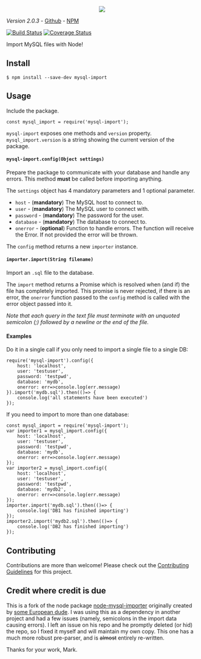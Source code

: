 



<p align="center">
	<img src='https://i.imgur.com/AOfuTLA.png'>
</p>

*Version 2.0.3* - [Github](https://github.com/Pamblam/mysql-import/) - [NPM](https://www.npmjs.com/package/mysql-import)

[![Build Status](https://api.travis-ci.org/Pamblam/mysql-import.svg?branch=master)](https://travis-ci.org/Pamblam/mysql-import/) [![Coverage Status](https://coveralls.io/repos/github/Pamblam/mysql-import/badge.svg?branch=master)](https://coveralls.io/github/Pamblam/mysql-import?branch=master)

Import MySQL files with Node!

## Install
```
$ npm install --save-dev mysql-import
```

## Usage

Include the package.

    const mysql_import = require('mysql-import');

`mysql-import` exposes one methods and `version` property. `mysql_import.version` is a string showing the current version of the package.

#### `mysql-import.config(Object settings)`

Prepare the package to communicate with your database and handle any errors. This method **must** be called before importing anything.

The `settings` object has 4 mandatory parameters and 1 optional parameter.

 - `host` - (**mandatory**) The MySQL host to connect to.
 - `user` - (**mandatory**) The MySQL user to connect with.
 - `password` - (**mandatory**) The password for the user.
 - `database` - (**mandatory**) The database to connect to.
 - `onerror` - (**optional**) Function to handle errors.  The function will receive the Error. If not provided the error will be thrown.

The `config` method returns a new `importer` instance.

#### `importer.import(String filename)`

Import an `.sql` file to the database.

The `import` method returns a Promise which is resolved when (and if) the file has completely imported. This promise is never rejected, if there is an error, the `onerror` function passed to the `config` method is called with the error object passed into it.

*Note that each query in the text file must terminate with an unquoted semicolon (;) followed by a newline or the end of the file.*

#### Examples

Do it in a single call if you only need to import a single file to a single DB:

    require('mysql-import').config({
    	host: 'localhost',
    	user: 'testuser',
    	password: 'testpwd',
    	database: 'mydb',
		onerror: err=>console.log(err.message)
    }).import('mydb.sql').then(()=> {
    	console.log('all statements have been executed')
    });

If you need to import to more than one database:

    const mysql_import = require('mysql-import');
	var importer1 = mysql_import.config({
    	host: 'localhost',
    	user: 'testuser',
    	password: 'testpwd',
    	database: 'mydb',
		onerror: err=>console.log(err.message)
    });
	var importer2 = mysql_import.config({
    	host: 'localhost',
    	user: 'testuser',
    	password: 'testpwd',
    	database: 'mydb2',
		onerror: err=>console.log(err.message)
    });
	importer.import('mydb.sql').then(()=> {
    	console.log('DB1 has finished importing')
    });
	importer2.import('mydb2.sql').then(()=> {
    	console.log('DB2 has finished importing')
    });

## Contributing

Contributions are more than welcome! Please check out the [Contributing Guidelines](https://github.com/Pamblam/mysql-import/blob/master/CONTRIBUTING.md) for this project. 

## Credit where credit is due

This is a fork of the node package [node-mysql-importer](https://www.npmjs.com/package/node-mysql-importer) originally created by [some European dude](https://github.com/marktyers/). I was using this as a dependency in another project and had a few issues (namely, semicolons in the import data causing errors). I left an issue on his repo and he promptly deleted (or hid) the repo, so I fixed it myself and will maintain my own copy. This one has a much more robust pre-parser, and is ~~almost~~ entirely re-written.

Thanks for your work, Mark.
